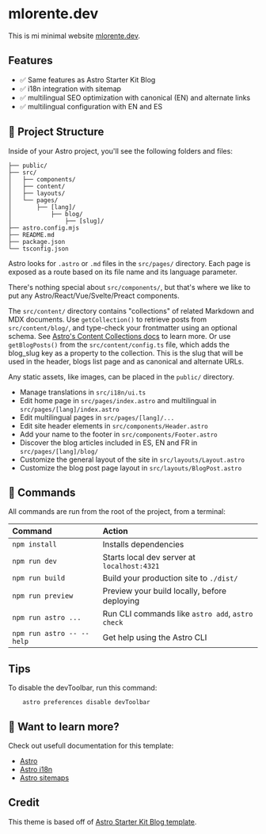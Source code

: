 # mlorente.dev

This is mi minimal website [mlorente.dev](https://mlorente.dev).

## Features

- ✅ Same features as Astro Starter Kit Blog
- ✅ i18n integration with sitemap
- ✅ multilingual SEO optimization with canonical (EN) and alternate links
- ✅ multilingual configuration with EN  and ES

## 🚀 Project Structure

Inside of your Astro project, you'll see the following folders and files:

```text
├── public/
├── src/
│   ├── components/
│   ├── content/
│   ├── layouts/
│   └── pages/
│       ├── [lang]/
│           ├── blog/
│               ├── [slug]/
├── astro.config.mjs
├── README.md
├── package.json
└── tsconfig.json
```

Astro looks for `.astro` or `.md` files in the `src/pages/` directory. Each page is exposed as a route based on its file name and its language parameter.

There's nothing special about `src/components/`, but that's where we like to put any Astro/React/Vue/Svelte/Preact components.

The `src/content/` directory contains "collections" of related Markdown and MDX documents.
Use `getCollection()` to retrieve posts from `src/content/blog/`, and type-check your frontmatter using an optional schema. See [Astro's Content Collections docs](https://docs.astro.build/en/guides/content-collections/) to learn more.
Or use `getBlogPosts()` from the `src/content/config.ts` file, which adds the blog_slug key as a property to the collection. This is the slug that will be used in the header, blogs list page and as canonical and alternate URLs.

Any static assets, like images, can be placed in the `public/` directory.

- Manage translations in `src/i18n/ui.ts`
- Edit home page in `src/pages/index.astro` and multilingual in `src/pages/[lang]/index.astro`
- Edit multilingual pages in `src/pages/[lang]/...`
- Edit site header elements in `src/components/Header.astro`
- Add your name to the footer in `src/components/Footer.astro`
- Discover the blog articles included in ES, EN and FR in `src/pages/[lang]/blog/`
- Customize the general layout of the site in `src/layouts/Layout.astro`
- Customize the blog post page layout in `src/layouts/BlogPost.astro`

## 🧞 Commands

All commands are run from the root of the project, from a terminal:

| Command                   | Action                                           |
| :------------------------ | :----------------------------------------------- |
| `npm install`             | Installs dependencies                            |
| `npm run dev`             | Starts local dev server at `localhost:4321`      |
| `npm run build`           | Build your production site to `./dist/`          |
| `npm run preview`         | Preview your build locally, before deploying     |
| `npm run astro ...`       | Run CLI commands like `astro add`, `astro check` |
| `npm run astro -- --help` | Get help using the Astro CLI                     |

## Tips

To disable the devToolbar, run this command:

```shell
    astro preferences disable devToolbar
```

## 👀 Want to learn more?

Check out usefull documentation for this template:

- [Astro](https://docs.astro.build)
- [Astro i18n](https://docs.astro.build/en/recipes/i18n/)
- [Astro sitemaps](https://docs.astro.build/en/guides/integrations-guide/sitemap/)

## Credit

This theme is based off of [Astro Starter Kit Blog template](https://github.com/withastro/astro/tree/latest/examples/blog).